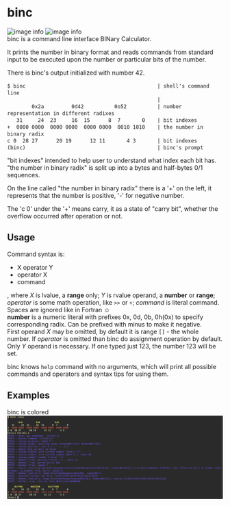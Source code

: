 # binc
![image info](https://img.shields.io/badge/status-not%20ready-red)
![image info](https://img.shields.io/badge/cargo-1.54.0&ndash;nightly-blue)  
binc is a command line interface BINary Calculator.

It prints the number in binary format and reads commands from standard input to be executed upon the number or particular bits of the number.

There is binc's output initialized with number 42.
```text
$ binc                                           | shell's command line
                                                 |
        0x2a         0d42          0o52          | number representation in different radixes
   31     24  23     16  15      8  7       0    | bit indexes
+  0000 0000  0000 0000  0000 0000  0010 1010    | the number in binary radix
c 0  28 27      20 19      12 11       4 3       | bit indexes
(binc)                                           | binc's prompt
```

"bit indexes" intended to help user to understand what index each bit has. "the number in binary radix" is split up into a bytes and half-bytes 0/1 sequences.

On the line called "the number in binary radix" there is a '+' on the left, it represents that the number is positive, '-' for negative number.

The 'c 0' under the '+' means carry, it as a state of "carry bit", whether the overflow occurred after operation or not.

## Usage
Command syntax is:  
 - X operator Y
 - operator X
 - command

, where *X* is lvalue, a **range** only; *Y* is rvalue operand, a **number** or **range**; *operator* is some math operation, like `>>` or `+`; *command* is literal command.
Spaces are ignored like in Fortran ☺️  
**number** is a numeric literal with prefixes 0x, 0d, 0b, 0h(0x) to specify corresponding radix. Can be prefixed with minus to make it negative.  
First operand *X* may be omitted, by default it is range `[]` - the whole number. If *operator* is omitted than binc do assignment operation by default. Only *Y* operand is necessary. If one typed just 123, the number 123 will be set.

binc knows `help` command with no arguments, which will print all possible commands and operators and syntax tips for using them.

## Examples

binc is colored
![image info](./pictures/binc-output.png)
